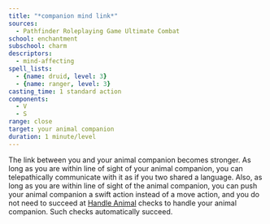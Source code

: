 ```yaml
---
title: "*companion mind link*"
sources:
  - Pathfinder Roleplaying Game Ultimate Combat
school: enchantment
subschool: charm
descriptors:
  - mind-affecting
spell_lists:
  - {name: druid, level: 3}
  - {name: ranger, level: 3}
casting_time: 1 standard action
components:
  - V
  - S
range: close
target: your animal companion
duration: 1 minute/level
---
```


The link between you and your animal companion becomes stronger. As long as you are within line of sight of your animal companion, you can telepathically communicate with it as if you two shared a language. Also, as long as you are within line of sight of the animal companion, you can push your animal companion a swift action instead of a move action, and you do not need to succeed at [Handle Animal](/skills/handle-animal/) checks to handle your animal companion. Such checks automatically succeed.

